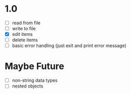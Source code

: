 # 1.0

- [ ] read from file
- [ ] write to file
- [x] edit items
- [ ] delete items
- [ ] basic error handling (just exit and print error message)

# Maybe Future

- [ ] non-string data types
- [ ] nested objects
